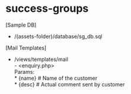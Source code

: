 # success-groups

[Sample DB]
* /(assets-folder)/database/sg_db.sql

[Mail Templates]
* /views/templates/mail <br />
        - <enquiry.php> <br />
            Params:  <br />
                * {name}    # Name of the customer <br />
                * {desc}    # Actual comment sent by customer  <br />